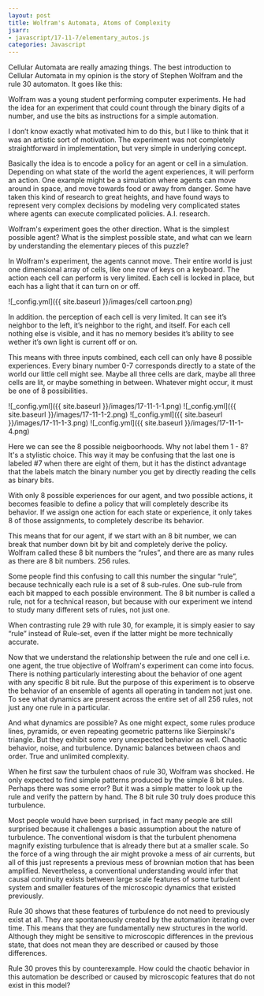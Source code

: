 ```yaml
---
layout: post
title: Wolfram's Automata, Atoms of Complexity
jsarr:
- javascript/17-11-7/elementary_autos.js
categories: Javascript
---
```


Cellular Automata are really amazing things. The best introduction to Cellular Automata in my opinion is the story of Stephen Wolfram and the rule 30 automaton. It goes like this:

 Wolfram was a young student performing computer experiments. He had the idea for an experiment that could count through the binary digits of a number, and use the bits as instructions for a simple automation.

I don’t know exactly what motivated him to do this, but I like to think that it was an artistic sort of motivation. The experiment was not completely straightforward in implementation, but very simple in underlying concept.

Basically the idea is to encode a policy for an agent or cell in a simulation. Depending on what state of the world the agent experiences, it will perform an action. One example might be a simulation where agents can move around in space, and move towards food or away from danger. Some have taken this kind of research to great heights, and have found ways to represent very complex decisions by modeling very complicated states where agents can execute complicated policies. A.I. research.

Wolfram's experiment goes the other direction. What is the simplest possible agent? What is the simplest possible state, and what can we learn by understanding the elementary pieces of this puzzle?

In Wolfram's experiment, the agents cannot move. Their entire world is just one dimensional array of cells, like one row of keys on a keyboard. The action each cell can perform is very limited. Each cell is locked in place, but each has a light that it can turn on or off.

![_config.yml]({{ site.baseurl }}/images/cell cartoon.png)

In addition. the perception of each cell is very limited. It can see it’s neighbor to the left, it’s neighbor to the right, and itself. For each cell nothing else is visible, and it has no memory besides it’s ability to see wether it’s own light is current off or on.

This means with three inputs combined, each cell can only have 8 possible experiences. Every binary number 0-7 corresponds directly to a state of the world our little cell might see. Maybe all three cells are dark, maybe all three cells are lit, or maybe something in between. Whatever might occur, it must be one of 8 possibilities.

![_config.yml]({{ site.baseurl }}/images/17-11-1-1.png)
![_config.yml]({{ site.baseurl }}/images/17-11-1-2.png)
![_config.yml]({{ site.baseurl }}/images/17-11-1-3.png)
![_config.yml]({{ site.baseurl }}/images/17-11-1-4.png)

Here we can see the 8 possible neigboorhoods. Why not label them 1 - 8? It's a stylistic choice. This way it may be confusing that the last one is labeled #7 when there are eight of them, but it has the distinct advantage that the labels match the binary number you get by directly reading the cells as binary bits.

With only 8 possible experiences for our agent, and two possible actions, it becomes feasible to define a policy that will completely describe its behavior. If we assign one action for each state or experience, it only takes 8 of those assignments, to completely describe its behavior.

This means that for our agent, if we start with an 8 bit number, we can break that number down bit by bit and completely derive the policy. Wolfram called these 8 bit numbers the “rules”, and there are as many rules as there are 8 bit numbers. 256 rules.

Some people find this confusing to call this number the singular “rule”, because technically each rule is a set of 8 sub-rules. One sub-rule from each bit mapped to each possible environment. The 8 bit number is called a rule, not for a technical reason, but because with our experiment we intend to study many different sets of rules, not just one.

When contrasting rule 29 with rule 30, for example, it is simply easier to say “rule” instead of Rule-set, even if the latter might be more technically accurate.

Now that we understand the relationship between the rule and one cell i.e. one agent, the true objective of Wolfram's experiment can come into focus. There is nothing particularly interesting about the behavior of one agent with any specific 8 bit rule. But the purpose of this experiment is to observe the behavior of an ensemble of agents all operating in tandem not just one. To see what dynamics are present across the entire set of all 256 rules, not just any one rule in a particular.

And what dynamics are possible? As one might expect, some rules produce lines, pyramids, or even repeating geometric patterns like Sierpinski's triangle. But they exhibit some very unexpected behavior as well. Chaotic behavior, noise, and turbulence. Dynamic balances between chaos and order. True and unlimited complexity.

<style>
      myCanvas {
      width: 1024px;
      height: 768px;
      border: 1px solid lightgray;
      }
</style>

When he first saw the turbulent chaos of rule 30, Wolfram was shocked. He only expected to find simple patterns produced by the simple 8 bit rules. Perhaps there was some error? But it was a simple matter to look up the rule and verify the pattern by hand. The 8 bit rule 30 truly does produce this turbulence.

 Most people would have been surprised, in fact many people are still surprised because it challenges a basic assumption about the nature of turbulence. The conventional wisdom is that the turbulent phenomena magnify existing turbulence that is already there but at a smaller scale. So the force of a wing through the air might provoke a mess of air currents, but all of this just represents a previous mess of brownian motion that has been amplified. Nevertheless, a conventional understanding would infer that causal continuity exists between large scale features of some turbulent system and smaller features of the microscopic dynamics that existed previously.

Rule 30 shows that these features of turbulence do not need to previously exist at all. They are spontaneously created by the automation iterating over time. This means that they are fundamentally new structures in the world. Although they might be sensitive to microscopic differences in the previous state, that does not mean they are described or caused by those differences.

Rule 30 proves this by counterexample. How could the chaotic behavior in this automation be described or caused by microscopic features that do not exist in this model?
